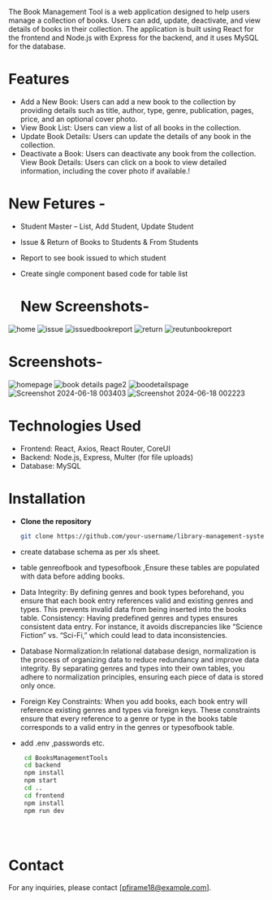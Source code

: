 

The Book Management Tool is a web application designed to help users manage a collection of books. Users can add, update, deactivate, and view details of books in their collection. The application is built using React for the frontend and Node.js with Express for the backend, and it uses MySQL for the database.

# Features
- Add a New Book: Users can add a new book to the collection by      providing details such as title, author, type, genre, publication, pages, price, and an optional cover photo.
- View Book List: Users can view a list of all books in the collection.
- Update Book Details: Users can update the details of any book in the collection.
- Deactivate a Book: Users can deactivate any book from the collection.
View Book Details: Users can click on a book to view detailed information, including the cover photo if available.!

# New Fetures -
- Student Master – List, Add Student, Update Student
- Issue & Return of Books to Students & From Students
- Report to see book issued to which student
- Create single component based code for table list

  # New Screenshots-
![home](https://github.com/prasad-1803/BooksManagementTools/assets/113035638/9a9632e1-d48b-46a0-b24f-772cf6ccda55)
![issue](https://github.com/prasad-1803/BooksManagementTools/assets/113035638/7f02975a-9a21-4044-b4a8-3f6564b7f01e)
![issuedbookreport](https://github.com/prasad-1803/BooksManagementTools/assets/113035638/904da03d-e2b7-45f7-a465-f2122be8df06)
![return](https://github.com/prasad-1803/BooksManagementTools/assets/113035638/7def9fa2-9400-4b25-a387-8f64ce152df5)
![reutunbookreport](https://github.com/prasad-1803/BooksManagementTools/assets/113035638/ede0408a-a691-4b4e-b8b8-8db7811aaa2b)


# Screenshots-
![homepage](https://github.com/prasad-1803/BooksManagementTools/assets/113035638/b4079d73-7c2e-4cd7-b4af-54e2eb1005bf)
![book details page2](https://github.com/prasad-1803/BooksManagementTools/assets/113035638/86e55f4d-21fb-4303-a899-396261cd82d6)
![boodetailspage](https://github.com/prasad-1803/BooksManagementTools/assets/113035638/962ce365-f83f-4fdc-9999-5024756e4bd9)
![Screenshot 2024-06-18 003403](https://github.com/prasad-1803/BooksManagementTools/assets/113035638/7a1aa91f-c974-4780-a7fb-d4d056b001b8)
![Screenshot 2024-06-18 002223](https://github.com/prasad-1803/BooksManagementTools/assets/113035638/17444e49-1a48-4a3c-b760-ec3c515e7761)


# Technologies Used
- Frontend: React, Axios, React Router, CoreUI
- Backend: Node.js, Express, Multer (for file uploads)
- Database: MySQL

# Installation
-  **Clone the repository**

   ```bash
   git clone https://github.com/your-username/library-management-system.git
- create database schema as per xls sheet.
- table genreofbook and typesofbook ,Ensure these tables are populated with data before adding books.
- Data Integrity: By defining genres and book types beforehand, you ensure that each book entry references valid and existing genres and types. This prevents invalid data from being inserted into the books table.
Consistency: Having predefined genres and types ensures consistent data entry. For instance, it avoids discrepancies like “Science Fiction” vs. “Sci-Fi,” which could lead to data inconsistencies.
- Database Normalization:In relational database design, normalization is the process of organizing data to reduce redundancy and improve data integrity. By separating genres and types into their own tables, you 
 adhere to normalization principles, ensuring each piece of data is stored only once.
- Foreign Key Constraints: When you add books, each book entry will reference existing genres and types via foreign keys. These constraints ensure that every reference to a genre or type in the books table corresponds to a valid entry in the genres or typesofbook table.

- add .env ,passwords etc.
  
  ```bash 
   cd BooksManagementTools
   cd backend
   npm install
   npm start
   cd ..
   cd frontend
   npm install
   npm run dev


   
# Contact
For any inquiries, please contact [pfirame18@example.com].
